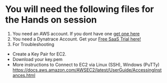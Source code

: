 # You will need the following files for the Hands on session
1. You need an AWS account. If you dont have one [get one here](https://aws.amazon.com/)
2. You need a Dynatrace Account. Get your [Free SaaS Trial here!](http://bit.ly/dtsaastrial)
3. For Troubleshooting
* Create a Key Pair for EC2. 
* Download your key.pem
* More instructions to Connect to EC2 via Linux (SSH), Windows (PuTTy) https://docs.aws.amazon.com/AWSEC2/latest/UserGuide/AccessingInstances.html
